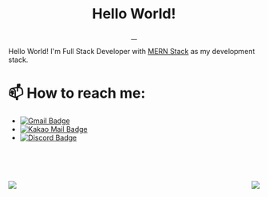<h1 align="center">Hello World!</h1>
<p align="center">
  <a href="https://sourcerer.io/zero734kr">
    <img src="https://img.shields.io/badge/JavaScript-1902%20commits-f7df1e.svg" alt="">
  </a>
  <a href="https://sourcerer.io/zero734kr">
    <img src="https://img.shields.io/badge/HTML-45%20commits-e34f26.svg" alt="">
  </a>
  <a href="https://sourcerer.io/zero734kr">
    <img src="https://img.shields.io/badge/CSS-305%20commits-blue.svg" alt="">
  </a>
  <a href="https://sourcerer.io/zero734kr">
    <img src="https://img.shields.io/badge/TypeScript-20%20commits-3178C6.svg" alt="">
  </a>
</p>


Hello World! I'm Full Stack Developer with [MERN Stack](https://www.mongodb.com/mern-stack) as my development stack.

# 📫 How to reach me: 
- [![Gmail Badge](https://img.shields.io/badge/-zero734kr@gmail.com-c14438?style=flat-square&logo=Gmail&logoColor=white&link=mailto:zero734kr@gmail.com)](mailto:zero734kr@gmail.com)
- [![Kakao Mail Badge](https://img.shields.io/badge/-zero734kr@kakao.com-ffcd00?style=flat-square&logo=Mail.Ru&logoColor=white&link=mailto:zero734kr@kakao.com)](mailto:zero734kr@kakao.com)
- [![Discord Badge](https://img.shields.io/badge/-zero734kr#5005-7289da?style=flat-square&logo=Discord&logoColor=white&link=https://discord.com)](https://discord.com)


<br/><br/><br/>

<a href="https://github.com/zero734kr">
  <img align="left" src="https://github-readme-stats.vercel.app/api?username=zero734kr&show_icons=true&hide_border=true&count_private=true&theme=dracula"/>
  <img align="right" src="https://github-readme-stats.vercel.app/api/top-langs/?username=zero734kr&layout=compact" />
</a>
